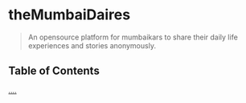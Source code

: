 # theMumbaiDaires

> An opensource platform for mumbaikars to share their daily life experiences and stories anonymously.

## Table of Contents

[....](#)